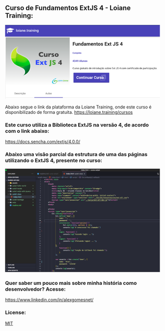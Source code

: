 
## Curso de Fundamentos ExtJS 4 - Loiane Training:

<p align="center">
  <img src="/assets/img/curso-extjs4.png" alt="Curso de Fundamentos em ExtJS4 Loiane Groner" width="1280">
</p>

Abaixo segue o link da plataforma da Loiane Training, onde este curso é disponibilizado de forma gratuita.
https://loiane.training/cursos

### Este curso utiliza a Biblioteca ExtJS na versão 4, de acordo com o link abaixo:

https://docs.sencha.com/extjs/4.0.0/

### Abaixo uma visão parcial da estrutura de uma das páginas utilizando o ExtJS 4, presente no curso:

<p align="center">
  <img src="/assets/img/visual_code_page.png" alt="Tela da Aula de Classes com ExtJS" width="1280">
</p>

<!-- ### Abaixo uma visão parcial de uma chamada do projeto MVC do curso, utilizando o Insomnia:

<p align="center">
  <img src="/assets/img/insomnia_challenge_02_nodejs.png" alt="Insomnia Challenge 02 - GoStack RocketSeat" width="1280">
</p> -->

### Quer saber um pouco mais sobre minha história como desenvolvedor? Acesse:

  https://www.linkedin.com/in/alexgomesnet/

### License:

  [MIT](LICENSE)
